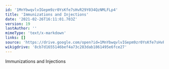 ```yaml
---
id: '1MnYbwqvlvIGepm9zr0YsKfe7sHvR29Y034QzNMLFLp4'
title: 'Immunizations and Injections'
date: '2021-02-26T16:11:01.703Z'
version: 19
lastAuthor: ''
mimeType: 'text/x-markdown'
links: []
source: 'https://drive.google.com/open?id=1MnYbwqvlvIGepm9zr0YsKfe7sHvR29Y034QzNMLFLp4'
wikigdrive: '8cb7d1655146bef4a73c283dab1861495e6fce27'
---
```

Immunizations and Injections
